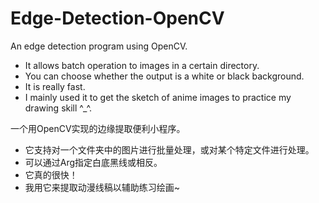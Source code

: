 # Edge-Detection-OpenCV

An edge detection program using OpenCV.

- It allows batch operation to images in a certain directory. 
- You can choose whether the output is a white or black background. 
- It is really fast.
- I mainly used it to get the sketch of anime images to practice my drawing skill ^_^. 

一个用OpenCV实现的边缘提取便利小程序。

- 它支持对一个文件夹中的图片进行批量处理，或对某个特定文件进行处理。
- 可以通过Arg指定白底黑线或相反。
- 它真的很快！
- 我用它来提取动漫线稿以辅助练习绘画~
